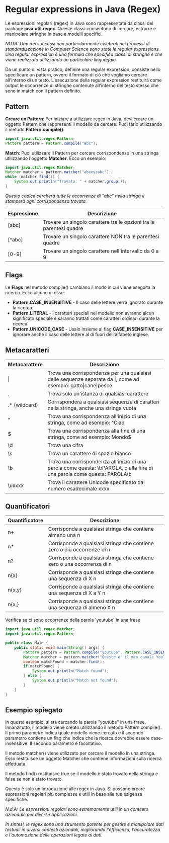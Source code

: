 # Regular expressions in Java (Regex)

Le espressioni regolari (regex) in Java sono rappresentate da classi del package **java.util.regex**. Queste classi consentono di cercare, estrarre e manipolare stringhe in base a modelli specifici.

_NOTA: Uno dei successi non particolarmente celebrati nei processi di standardizzazione in Computer Science sono state le regular expressions. 
Una regular expression è una formula che specifica classi di stringhe e che viene realizzata utilizzando un particolare linguaggio._

Da un punto di vista pratico, definire una regular expression, consiste nello specificare un pattern, ovvero il formato di ciò che vogliamo cercare all'interno di un testo. 
L'esecuzione della regular expression restituirà come output le occorrenze di stringhe contenute all'interno del testo stesso che sono in match con il pattern definito.

## Pattern
**Creare un Pattern**: Per iniziare a utilizzare regex in Java, devi creare un oggetto Pattern che rappresenti il modello da cercare. Puoi farlo utilizzando il metodo **Pattern.compile()**:
```Java
import java.util.regex.Pattern;
Pattern pattern = Pattern.compile("abc");
```
**Match**: Puoi utilizzare il Pattern per cercare corrispondenze in una stringa utilizzando l'oggetto **Matcher**. Ecco un esempio:
```Java
import java.util.regex.Matcher;
Matcher matcher = pattern.matcher("abcxyzabc");
while (matcher.find()) {
    System.out.println("Trovato: " + matcher.group());
}
```
_Questo codice cercherà tutte le occorrenze di "abc" nella stringa e stamperà ogni corrispondenza trovata._

| Espressione | Descrizione                                                         |
|-------------|---------------------------------------------------------------------|
| [abc]       | Trovare un singolo carattere tra le opzioni tra le parentesi quadre |
| [^abc]      | Trovare un singolo carattere NON tra le parentesi quadre            |
| [0-9]       | Trovare un singolo carattere nell'intervallo da 0 a 9               |

## Flags
Le **Flags** nel metodo compile() cambiano il modo in cui viene eseguita la ricerca. Ecco alcune di esse:

- **Pattern.CASE_INSENSITIVE** - Il caso delle lettere verrà ignorato durante la ricerca.
- **Pattern.LITERAL** - I caratteri speciali nel modello non avranno alcun significato speciale e saranno trattati come caratteri ordinari durante la ricerca.
- **Pattern.UNICODE_CASE** - Usalo insieme al flag **CASE_INSENSITIVE** per ignorare anche il caso delle lettere al di fuori dell'alfabeto inglese.

## Metacaratteri
| Metacarattere | Descrizione                                                                                                               |
|---------------|---------------------------------------------------------------------------------------------------------------------------|
| \|            | Trova una corrispondenza per una qualsiasi delle sequenze separate da \|, come ad esempio: gatto\|cane\|pesce             |
| .             | Trova solo un'istanza di qualsiasi carattere                                                                              |
| .* (wildcard) | Corrisponderà a qualsiasi sequenza di caratteri nella stringa, anche una stringa vuota                                    |
| ^             | Trova una corrispondenza all'inizio di una stringa, come ad esempio: ^Ciao                                                |
| $             | Trova una corrispondenza alla fine di una stringa, come ad esempio: Mondo$                                                |
| \d            | Trova una cifra                                                                                                           |
| \s            | Trova un carattere di spazio bianco                                                                                       |
| \b            | Trova una corrispondenza all'inizio di una parola come questa: \bPAROLA, o alla fine di una parola come questa: PAROLA\b  |
| \uxxxx        | Trova il carattere Unicode specificato dal numero esadecimale xxxx                                                        |

## Quantificatori
| Quantificatore | Descrizione                                                             |
|----------------|-------------------------------------------------------------------------|
| n+             | Corrisponde a qualsiasi stringa che contiene almeno una n               |
| n*             | Corrisponde a qualsiasi stringa che contiene zero o più occorrenze di n |
| n?             | Corrisponde a qualsiasi stringa che contiene zero o una occorrenza di n |
| n{x}           | Corrisponde a qualsiasi stringa che contiene una sequenza di X n        |
| n{x,y}         | Corrisponde a qualsiasi stringa che contiene una sequenza di X a Y n    |
| n{x,}          | Corrisponde a qualsiasi stringa che contiene una sequenza di almeno X n |

Verifica se ci sono occorrenze della parola 'youtube' in una frase
```Java
import java.util.regex.Matcher;
import java.util.regex.Pattern;

public class Main {
    public static void main(String[] args) {
        Pattern pattern = Pattern.compile("youtube", Pattern.CASE_INSENSITIVE);
        Matcher matcher = pattern.matcher("Questo e' il mio canale YouTube!");
        boolean matchFound = matcher.find();
        if(matchFound) {
            System.out.println("Match found");
        } else {
            System.out.println("Match not found");
        }
    }
}
```
## Esempio spiegato
In questo esempio, si sta cercando la parola "youtube" in una frase.
Innanzitutto, il modello viene creato utilizzando il metodo Pattern.compile(). Il primo parametro indica quale modello viene cercato e il secondo parametro contiene un flag che indica che la ricerca dovrebbe essere case-insensitive. Il secondo parametro è facoltativo.

Il metodo matcher() viene utilizzato per cercare il modello in una stringa. Esso restituisce un oggetto Matcher che contiene informazioni sulla ricerca effettuata.

Il metodo find() restituisce true se il modello è stato trovato nella stringa e false se non è stato trovato.

Questo è solo un'introduzione alle regex in Java. Si possono creare espressioni regolari più complesse e utili in base alle tue esigenze specifiche.

_N.d.A: Le espressioni regolari sono estremamente utili in un contesto aziendale per diverse applicazioni._

_In sintesi, le regex sono uno strumento potente per gestire e manipolare dati testuali in diversi contesti aziendali, migliorando l'efficienza, l'accuratezza e l'automazione delle operazioni legate ai dati._



